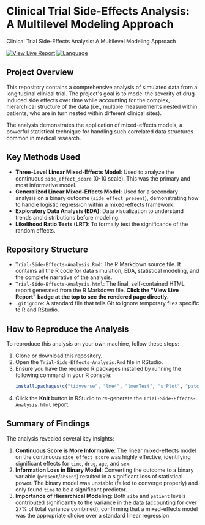 # Clinical Trial Side-Effects Analysis: A Multilevel Modeling Approach
Clinical Trial Side-Effects Analysis: A Multilevel Modeling Approach

[![View Live Report](https://img.shields.io/badge/View-Live%20Report-brightgreen)](https://htmlpreview.github.io/?https://github.com/Vismaya-SD/Trial-Side-Effects-Analysis-Three-Level-Linear-Mixed-Effects-Model/blob/main/Clinical%20Trial%20Side-Effects%20Analysis.html)
[![Language](https://img.shields.io/badge/Language-R-blue.svg)](https://www.r-project.org/)

## Project Overview

This repository contains a comprehensive analysis of simulated data from a longitudinal clinical trial. The project's goal is to model the severity of drug-induced side effects over time while accounting for the complex, hierarchical structure of the data (i.e., multiple measurements nested within patients, who are in turn nested within different clinical sites).

The analysis demonstrates the application of mixed-effects models, a powerful statistical technique for handling such correlated data structures common in medical research.

## Key Methods Used

* **Three-Level Linear Mixed-Effects Model**: Used to analyze the continuous `side_effect_score` (0-10 scale). This was the primary and most informative model.
* **Generalized Linear Mixed-Effects Model**: Used for a secondary analysis on a binary outcome (`side_effect_present`), demonstrating how to handle logistic regression within a mixed-effects framework.
* **Exploratory Data Analysis (EDA)**: Data visualization to understand trends and distributions before modeling.
* **Likelihood Ratio Tests (LRT)**: To formally test the significance of the random effects.

## Repository Structure

* `Trial-Side-Effects-Analysis.Rmd`: The R Markdown source file. It contains all the R code for data simulation, EDA, statistical modeling, and the complete narrative of the analysis.
* `Trial-Side-Effects-Analysis.html`: The final, self-contained HTML report generated from the R Markdown file. **Click the "View Live Report" badge at the top to see the rendered page directly.**
* `.gitignore`: A standard file that tells Git to ignore temporary files specific to R and RStudio.

## How to Reproduce the Analysis

To reproduce this analysis on your own machine, follow these steps:

1.  Clone or download this repository.
2.  Open the `Trial-Side-Effects-Analysis.Rmd` file in RStudio.
3.  Ensure you have the required R packages installed by running the following command in your R console:
    ```r
    install.packages(c("tidyverse", "lme4", "lmerTest", "sjPlot", "patchwork", "knitr"))
    ```
4.  Click the **Knit** button in RStudio to re-generate the `Trial-Side-Effects-Analysis.html` report.

## Summary of Findings

The analysis revealed several key insights:

1.  **Continuous Score is More Informative**: The linear mixed-effects model on the continuous `side_effect_score` was highly effective, identifying significant effects for `time`, `drug`, `age`, and `sex`.
2.  **Information Loss in Binary Model**: Converting the outcome to a binary variable (`present`/`absent`) resulted in a significant loss of statistical power. The binary model was unstable (failed to converge properly) and only found `time` to be a significant predictor.
3.  **Importance of Hierarchical Modeling**: Both `site` and `patient` levels contributed significantly to the variance in the data (accounting for over 27% of total variance combined), confirming that a mixed-effects model was the appropriate choice over a standard linear regression.
